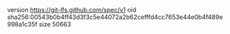 version https://git-lfs.github.com/spec/v1
oid sha256:00543b0b4ff43d3f3c5e44072a2b62cefffd4cc7653e44e0b4f489e998a1c35f
size 50663
